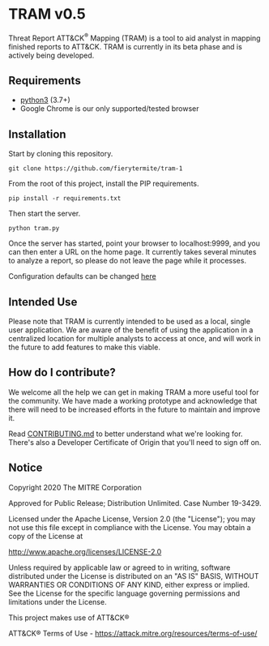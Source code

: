 # TRAM v0.5

Threat Report ATT&CK<sup>®</sup> Mapping (TRAM) is a tool to aid analyst in mapping finished reports to ATT&CK. TRAM is currently in its beta phase and is actively being developed.
​
## Requirements
- [python3](https://www.python.org/) (3.7+)
- Google Chrome is our only supported/tested browser

## Installation
Start by cloning this repository.
```
git clone https://github.com/fierytermite/tram-1
```
From the root of this project, install the PIP requirements.
```
pip install -r requirements.txt
```
Then start the server.
```
python tram.py
```
Once the server has started, point your browser to localhost:9999, and you can then enter a URL on the home page.
It currently takes several minutes to analyze a report, so please do not leave the page while it processes.

Configuration defaults can be changed [here](https://github.com/mitre-attack/tram/wiki/TRAM-Configuration)

## Intended Use
Please note that TRAM is currently intended to be used as a local, single user application. We are aware of the benefit of using the application in a centralized location for multiple analysts to access at once, and will work in the future to add features to make this viable.

## How do I contribute?

We welcome all the help we can get in making TRAM a more useful tool for the community. We have made a working prototype and acknowledge that there will need to be increased efforts in the future to maintain and improve it.

Read [CONTRIBUTING.md](CONTRIBUTING.md) to better understand what we're looking for. There's also a Developer Certificate of Origin that you'll need to sign off on.
​
## Notice

Copyright 2020 The MITRE Corporation

Approved for Public Release; Distribution Unlimited. Case Number 19-3429.

Licensed under the Apache License, Version 2.0 (the "License");
you may not use this file except in compliance with the License.
You may obtain a copy of the License at

   http://www.apache.org/licenses/LICENSE-2.0
   
Unless required by applicable law or agreed to in writing, software
distributed under the License is distributed on an "AS IS" BASIS,
WITHOUT WARRANTIES OR CONDITIONS OF ANY KIND, either express or implied.
See the License for the specific language governing permissions and
limitations under the License.

This project makes use of ATT&CK®

ATT&CK® Terms of Use - https://attack.mitre.org/resources/terms-of-use/
